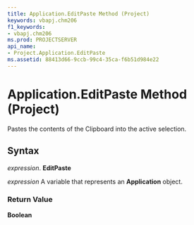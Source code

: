 ```yaml
---
title: Application.EditPaste Method (Project)
keywords: vbapj.chm206
f1_keywords:
- vbapj.chm206
ms.prod: PROJECTSERVER
api_name:
- Project.Application.EditPaste
ms.assetid: 88413d66-9ccb-99c4-35ca-f6b51d984e22
---
```



# Application.EditPaste Method (Project)

Pastes the contents of the Clipboard into the active selection.


## Syntax

 _expression_. **EditPaste**

 _expression_ A variable that represents an **Application** object.


### Return Value

 **Boolean**



